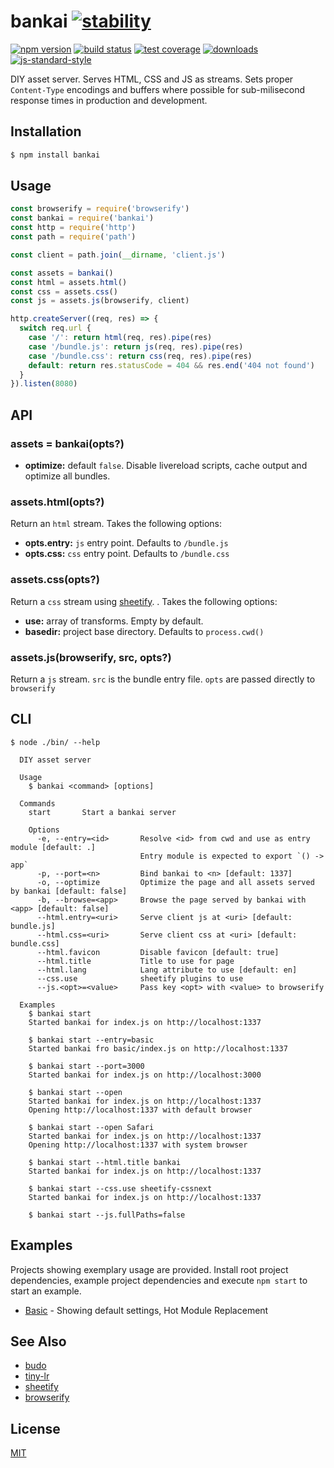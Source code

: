 # bankai [![stability][0]][1]
[![npm version][2]][3] [![build status][4]][5] [![test coverage][6]][7]
[![downloads][8]][9] [![js-standard-style][10]][11]

DIY asset server. Serves HTML, CSS and JS as streams. Sets proper
`Content-Type` encodings and buffers where possible for sub-milisecond response
times in production and development.

## Installation
```sh
$ npm install bankai
```

## Usage
```js
const browserify = require('browserify')
const bankai = require('bankai')
const http = require('http')
const path = require('path')

const client = path.join(__dirname, 'client.js')

const assets = bankai()
const html = assets.html()
const css = assets.css()
const js = assets.js(browserify, client)

http.createServer((req, res) => {
  switch req.url {
    case '/': return html(req, res).pipe(res)
    case '/bundle.js': return js(req, res).pipe(res)
    case '/bundle.css': return css(req, res).pipe(res)
    default: return res.statusCode = 404 && res.end('404 not found')
  }
}).listen(8080)
```

## API
### assets = bankai(opts?)
- __optimize:__ default `false`. Disable livereload scripts, cache output and
  optimize all bundles.

### assets.html(opts?)
Return an `html` stream. Takes the following options:
- __opts.entry:__ `js` entry point. Defaults to `/bundle.js`
- __opts.css:__ `css` entry point. Defaults to `/bundle.css`

### assets.css(opts?)
Return a `css` stream using [sheetify](https://github.com/stackcss/sheetify).
. Takes the following options:
- __use:__ array of transforms. Empty by default.
- __basedir:__ project base directory. Defaults to `process.cwd()`

### assets.js(browserify, src, opts?)
Return a `js` stream. `src` is the bundle entry file. `opts` are passed
directly to `browserify`

## CLI

```
$ node ./bin/ --help

  DIY asset server

  Usage
    $ bankai <command> [options]

  Commands
    start       Start a bankai server

    Options
      -e, --entry=<id>       Resolve <id> from cwd and use as entry module [default: .]
                             Entry module is expected to export `() -> app`
      -p, --port=<n>         Bind bankai to <n> [default: 1337]
      -o, --optimize         Optimize the page and all assets served by bankai [default: false]
      -b, --browse=<app>     Browse the page served by bankai with <app> [default: false]
      --html.entry=<uri>     Serve client js at <uri> [default: bundle.js]
      --html.css=<uri>       Serve client css at <uri> [default: bundle.css]
      --html.favicon         Disable favicon [default: true]
      --html.title           Title to use for page
      --html.lang            Lang attribute to use [default: en]
      --css.use              sheetify plugins to use
      --js.<opt>=<value>     Pass key <opt> with <value> to browserify

  Examples
    $ bankai start
    Started bankai for index.js on http://localhost:1337

    $ bankai start --entry=basic
    Started bankai fro basic/index.js on http://localhost:1337

    $ bankai start --port=3000
    Started bankai for index.js on http://localhost:3000

    $ bankai start --open
    Started bankai for index.js on http://localhost:1337
    Opening http://localhost:1337 with default browser

    $ bankai start --open Safari
    Started bankai for index.js on http://localhost:1337
    Opening http://localhost:1337 with system browser

    $ bankai start --html.title bankai
    Started bankai for index.js on http://localhost:1337

    $ bankai start --css.use sheetify-cssnext
    Started bankai for index.js on http://localhost:1337

    $ bankai start --js.fullPaths=false
```

## Examples
Projects showing exemplary usage are provided. Install root project dependencies,
example project dependencies and execute `npm start` to start an example.

- [Basic](./example/basic) - Showing default settings, Hot Module Replacement

## See Also
- [budo](https://www.npmjs.com/package/budo)
- [tiny-lr](https://github.com/mklabs/tiny-lr)
- [sheetify](https://github.com/sheetify/sheetify)
- [browserify](https://github.com/substack/node-browserify)

## License
[MIT](https://tldrlegal.com/license/mit-license)

[0]: https://img.shields.io/badge/stability-experimental-orange.svg?style=flat-square
[1]: https://nodejs.org/api/documentation.html#documentation_stability_index
[2]: https://img.shields.io/npm/v/bankai.svg?style=flat-square
[3]: https://npmjs.org/package/bankai
[4]: https://img.shields.io/travis/yoshuawuyts/bankai/master.svg?style=flat-square
[5]: https://travis-ci.org/yoshuawuyts/bankai
[6]: https://img.shields.io/codecov/c/github/yoshuawuyts/bankai/master.svg?style=flat-square
[7]: https://codecov.io/github/yoshuawuyts/bankai
[8]: http://img.shields.io/npm/dm/bankai.svg?style=flat-square
[9]: https://npmjs.org/package/bankai
[10]: https://img.shields.io/badge/code%20style-standard-brightgreen.svg?style=flat-square
[11]: https://github.com/feross/standard
